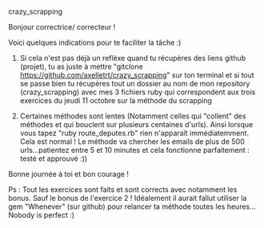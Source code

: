 crazy_scrapping

Bonjour correctrice/ correcteur !

Voici quelques indications pour te faciliter la tâche :) 

1. Si cela n'est pas déjà un reflèxe quand tu récupères des liens github (projet), tu as juste à mettre "gitclone https://github.com/axelletrt/crazy_scrapping"  sur ton terminal et si tout se passe bien  tu récupères tout un dossier au nom de mon repository (crazy_scrapping) avec mes 3 fichiers ruby qui correspondent aux trois exercices du jeudi 11 octobre sur la méthode du scrapping

2. Certaines méthodes sont lentes (Notamment celles qui "collent" des méthodes et qui bouclent sur plusieurs centaines d'urls). Ainsi lorsque vous tapez "ruby route_deputes.rb" rien n'apparaît immédiatemment. Cela est normal ! Le méthode va chercher les emails de plus de 500 urls...patientez entre 5 et 10 minutes et cela fonctionne parfaitement : testé et approuvé :)) 

Bonne journée à toi et bon courage ! 


Ps : Tout les exercices sont faits et sont corrects avec notamment les bonus. Sauf le bonus de l'exercice 2 ! Idéalement il aurait fallut utiliser la gem "Whenever" (sur github) pour relancer ta méthode toutes les heures... Nobody is perfect :) 
